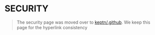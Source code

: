 # SECURITY

> The security page was moved over to [keptn/.github](https://github.com/keptn/.github/blob/main/SECURITY.md).
> We keep this page for the hyperlink consistency
